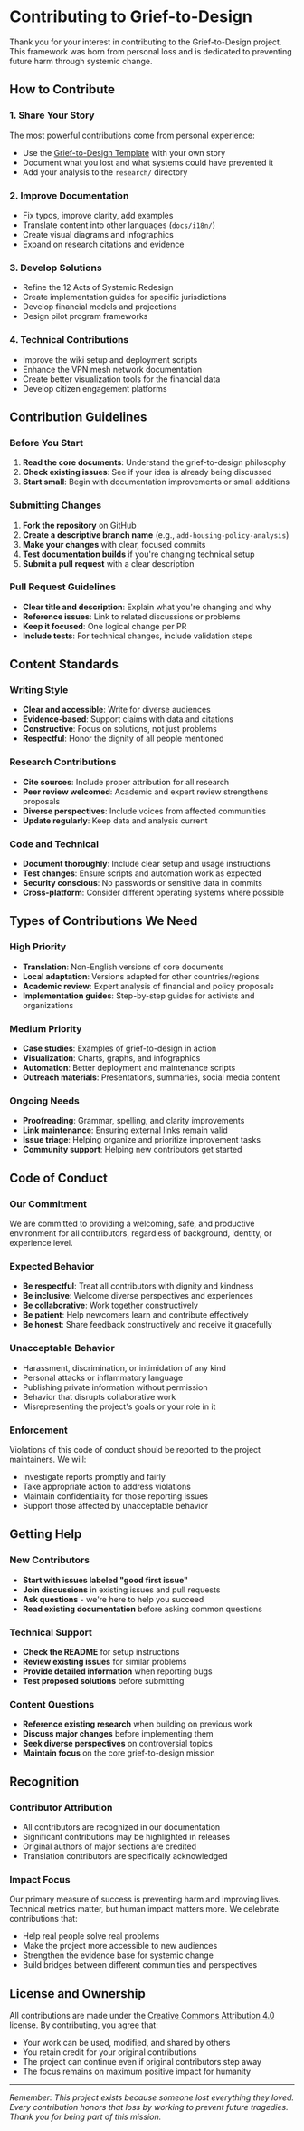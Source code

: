 # Contributing to Grief-to-Design

Thank you for your interest in contributing to the Grief-to-Design project. This framework was born from personal loss and is dedicated to preventing future harm through systemic change.

## How to Contribute

### 1. Share Your Story
The most powerful contributions come from personal experience:
- Use the [Grief-to-Design Template](README.md#grief-to-design-the-template-for-anyone-to-use) with your own story
- Document what you lost and what systems could have prevented it
- Add your analysis to the `research/` directory

### 2. Improve Documentation
- Fix typos, improve clarity, add examples
- Translate content into other languages (`docs/i18n/`)
- Create visual diagrams and infographics
- Expand on research citations and evidence

### 3. Develop Solutions
- Refine the 12 Acts of Systemic Redesign
- Create implementation guides for specific jurisdictions
- Develop financial models and projections
- Design pilot program frameworks

### 4. Technical Contributions
- Improve the wiki setup and deployment scripts
- Enhance the VPN mesh network documentation
- Create better visualization tools for the financial data
- Develop citizen engagement platforms

## Contribution Guidelines

### Before You Start
1. **Read the core documents**: Understand the grief-to-design philosophy
2. **Check existing issues**: See if your idea is already being discussed
3. **Start small**: Begin with documentation improvements or small additions

### Submitting Changes
1. **Fork the repository** on GitHub
2. **Create a descriptive branch name** (e.g., `add-housing-policy-analysis`)
3. **Make your changes** with clear, focused commits
4. **Test documentation builds** if you're changing technical setup
5. **Submit a pull request** with a clear description

### Pull Request Guidelines
- **Clear title and description**: Explain what you're changing and why
- **Reference issues**: Link to related discussions or problems
- **Keep it focused**: One logical change per PR
- **Include tests**: For technical changes, include validation steps

## Content Standards

### Writing Style
- **Clear and accessible**: Write for diverse audiences
- **Evidence-based**: Support claims with data and citations
- **Constructive**: Focus on solutions, not just problems
- **Respectful**: Honor the dignity of all people mentioned

### Research Contributions
- **Cite sources**: Include proper attribution for all research
- **Peer review welcomed**: Academic and expert review strengthens proposals
- **Diverse perspectives**: Include voices from affected communities
- **Update regularly**: Keep data and analysis current

### Code and Technical
- **Document thoroughly**: Include clear setup and usage instructions
- **Test changes**: Ensure scripts and automation work as expected
- **Security conscious**: No passwords or sensitive data in commits
- **Cross-platform**: Consider different operating systems where possible

## Types of Contributions We Need

### High Priority
- **Translation**: Non-English versions of core documents
- **Local adaptation**: Versions adapted for other countries/regions
- **Academic review**: Expert analysis of financial and policy proposals
- **Implementation guides**: Step-by-step guides for activists and organizations

### Medium Priority
- **Case studies**: Examples of grief-to-design in action
- **Visualization**: Charts, graphs, and infographics
- **Automation**: Better deployment and maintenance scripts
- **Outreach materials**: Presentations, summaries, social media content

### Ongoing Needs
- **Proofreading**: Grammar, spelling, and clarity improvements
- **Link maintenance**: Ensuring external links remain valid
- **Issue triage**: Helping organize and prioritize improvement tasks
- **Community support**: Helping new contributors get started

## Code of Conduct

### Our Commitment
We are committed to providing a welcoming, safe, and productive environment for all contributors, regardless of background, identity, or experience level.

### Expected Behavior
- **Be respectful**: Treat all contributors with dignity and kindness
- **Be inclusive**: Welcome diverse perspectives and experiences
- **Be collaborative**: Work together constructively
- **Be patient**: Help newcomers learn and contribute effectively
- **Be honest**: Share feedback constructively and receive it gracefully

### Unacceptable Behavior
- Harassment, discrimination, or intimidation of any kind
- Personal attacks or inflammatory language
- Publishing private information without permission
- Behavior that disrupts collaborative work
- Misrepresenting the project's goals or your role in it

### Enforcement
Violations of this code of conduct should be reported to the project maintainers. We will:
- Investigate reports promptly and fairly
- Take appropriate action to address violations
- Maintain confidentiality for those reporting issues
- Support those affected by unacceptable behavior

## Getting Help

### New Contributors
- **Start with issues labeled "good first issue"**
- **Join discussions** in existing issues and pull requests
- **Ask questions** - we're here to help you succeed
- **Read existing documentation** before asking common questions

### Technical Support
- **Check the README** for setup instructions
- **Review existing issues** for similar problems
- **Provide detailed information** when reporting bugs
- **Test proposed solutions** before submitting

### Content Questions
- **Reference existing research** when building on previous work
- **Discuss major changes** before implementing them
- **Seek diverse perspectives** on controversial topics
- **Maintain focus** on the core grief-to-design mission

## Recognition

### Contributor Attribution
- All contributors are recognized in our documentation
- Significant contributions may be highlighted in releases
- Original authors of major sections are credited
- Translation contributors are specifically acknowledged

### Impact Focus
Our primary measure of success is preventing harm and improving lives. Technical metrics matter, but human impact matters more. We celebrate contributions that:
- Help real people solve real problems
- Make the project more accessible to new audiences
- Strengthen the evidence base for systemic change
- Build bridges between different communities and perspectives

## License and Ownership

All contributions are made under the [Creative Commons Attribution 4.0](LICENSE) license. By contributing, you agree that:
- Your work can be used, modified, and shared by others
- You retain credit for your original contributions
- The project can continue even if original contributors step away
- The focus remains on maximum positive impact for humanity

---

*Remember: This project exists because someone lost everything they loved. Every contribution honors that loss by working to prevent future tragedies. Thank you for being part of this mission.*
